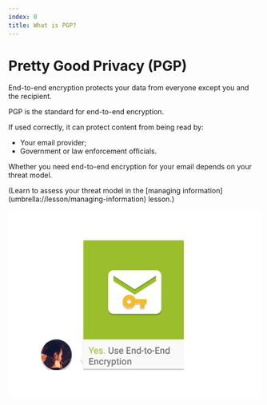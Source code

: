 ```yaml
---
index: 0
title: What is PGP?
---
```

# Pretty Good Privacy (PGP)

End-to-end encryption protects your data from everyone except you and the recipient.  

PGP is the standard for end-to-end encryption. 

If used correctly, it can protect content from being read by:

*	Your email provider;
*	Government or law enforcement officials.

Whether you need end-to-end encryption for your email depends on your threat model.

(Learn to assess your threat model in the [managing information] (umbrella://lesson/managing-information) lesson.)

![image](email3.png)